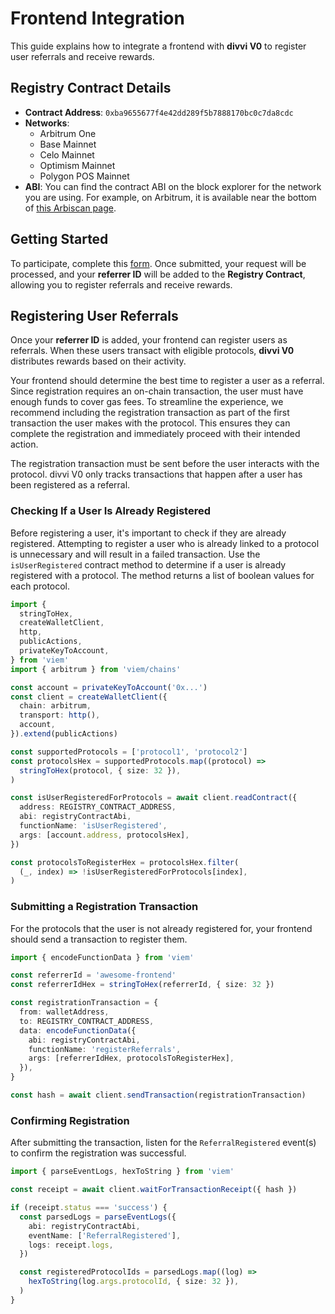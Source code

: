 # Frontend Integration

This guide explains how to integrate a frontend with **divvi V0** to register user referrals and receive rewards.

## Registry Contract Details

- **Contract Address**: `0xba9655677f4e42dd289f5b7888170bc0c7da8cdc`
- **Networks**:
  - Arbitrum One
  - Base Mainnet
  - Celo Mainnet
  - Optimism Mainnet
  - Polygon POS Mainnet
- **ABI**: You can find the contract ABI on the block explorer for the network you are using. For example, on Arbitrum, it is available near the bottom of [this Arbiscan page](https://arbiscan.io/address/0xba9655677f4e42dd289f5b7888170bc0c7da8cdc#code).

## Getting Started

To participate, complete this [form](https://docs.google.com/forms/d/e/1FAIpQLScTXExYljGoWsw4-mMHf7nXUxXV6QSrXa5zUMPK2foUwpdwZQ/viewform). Once submitted, your request will be processed, and your **referrer ID** will be added to the **Registry Contract**, allowing you to register referrals and receive rewards.

## Registering User Referrals

Once your **referrer ID** is added, your frontend can register users as referrals. When these users transact with eligible protocols, **divvi V0** distributes rewards based on their activity.

Your frontend should determine the best time to register a user as a referral. Since registration requires an on-chain transaction, the user must have enough funds to cover gas fees. To streamline the experience, we recommend including the registration transaction as part of the first transaction the user makes with the protocol. This ensures they can complete the registration and immediately proceed with their intended action.

The registration transaction must be sent before the user interacts with the protocol. divvi V0 only tracks transactions that happen after a user has been registered as a referral.

### Checking If a User Is Already Registered

Before registering a user, it's important to check if they are already registered. Attempting to register a user who is already linked to a protocol is unnecessary and will result in a failed transaction. Use the `isUserRegistered` contract method to determine if a user is already registered with a protocol. The method returns a list of boolean values for each protocol.

```typescript
import {
  stringToHex,
  createWalletClient,
  http,
  publicActions,
  privateKeyToAccount,
} from 'viem'
import { arbitrum } from 'viem/chains'

const account = privateKeyToAccount('0x...')
const client = createWalletClient({
  chain: arbitrum,
  transport: http(),
  account,
}).extend(publicActions)

const supportedProtocols = ['protocol1', 'protocol2']
const protocolsHex = supportedProtocols.map((protocol) =>
  stringToHex(protocol, { size: 32 }),
)

const isUserRegisteredForProtocols = await client.readContract({
  address: REGISTRY_CONTRACT_ADDRESS,
  abi: registryContractAbi,
  functionName: 'isUserRegistered',
  args: [account.address, protocolsHex],
})

const protocolsToRegisterHex = protocolsHex.filter(
  (_, index) => !isUserRegisteredForProtocols[index],
)
```

### Submitting a Registration Transaction

For the protocols that the user is not already registered for, your frontend should send a transaction to register them.

```typescript
import { encodeFunctionData } from 'viem'

const referrerId = 'awesome-frontend'
const referrerIdHex = stringToHex(referrerId, { size: 32 })

const registrationTransaction = {
  from: walletAddress,
  to: REGISTRY_CONTRACT_ADDRESS,
  data: encodeFunctionData({
    abi: registryContractAbi,
    functionName: 'registerReferrals',
    args: [referrerIdHex, protocolsToRegisterHex],
  }),
}

const hash = await client.sendTransaction(registrationTransaction)
```

### Confirming Registration

After submitting the transaction, listen for the `ReferralRegistered` event(s) to confirm the registration was successful.

```typescript
import { parseEventLogs, hexToString } from 'viem'

const receipt = await client.waitForTransactionReceipt({ hash })

if (receipt.status === 'success') {
  const parsedLogs = parseEventLogs({
    abi: registryContractAbi,
    eventName: ['ReferralRegistered'],
    logs: receipt.logs,
  })

  const registeredProtocolIds = parsedLogs.map((log) =>
    hexToString(log.args.protocolId, { size: 32 }),
  )
}
```
